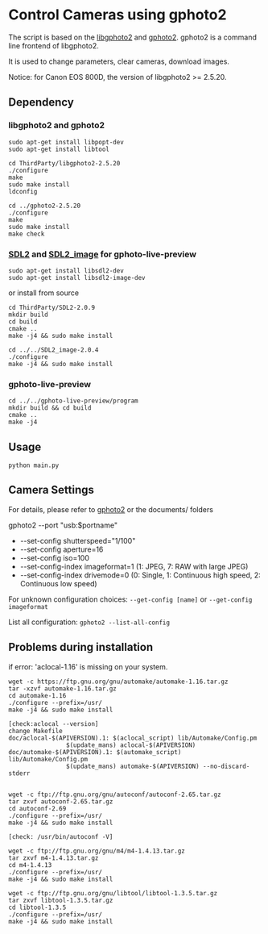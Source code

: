 # Control Cameras using gphoto2
The script is based on the [libgphoto2](http://www.gphoto.org/) and [gphoto2](http://www.gphoto.org/proj/gphoto2/). gphoto2 is a command line frontend of libgphoto2. 

It is used to change parameters, clear cameras, download images. 

Notice: for Canon EOS 800D, the version of libgphoto2 >= 2.5.20.


## Dependency
### libgphoto2 and gphoto2
```
sudo apt-get install libpopt-dev
sudo apt-get install libtool

cd ThirdParty/libgphoto2-2.5.20
./configure
make
sudo make install
ldconfig

cd ../gphoto2-2.5.20
./configure
make
sudo make install
make check
```

### [SDL2](https://libsdl.org) and [SDL2_image](https://libsdl.org/projects/SDL_image) for gphoto-live-preview

```
sudo apt-get install libsdl2-dev
sudo apt-get install libsdl2-image-dev
```
or install from source
```
cd ThirdParty/SDL2-2.0.9
mkdir build
cd build
cmake ..
make -j4 && sudo make install

cd ../../SDL2_image-2.0.4
./configure
make -j4 && sudo make install
```

### gphoto-live-preview
```
cd ../../gphoto-live-preview/program
mkdir build && cd build
cmake ..
make -j4
```

## Usage
`python main.py`


## Camera Settings
For details, please refer to [gphoto2](http://gphoto.sourceforge.net/doc/manual/ref-gphoto2-cli.html) or the documents/ folders

gphoto2 --port "usb:$portname"
* --set-config          shutterspeed="1/100"
* --set-config          aperture=16
* --set-config          iso=100
* --set-config-index    imageformat=1   (1: JPEG, 7: RAW with large JPEG)
* --set-config-index    drivemode=0 (0: Single, 1: Continuous high speed, 2: Continuous low speed)

For unknown configuration choices: `--get-config [name]` or  `--get-config imageformat`

List all configuration: `gphoto2 --list-all-config`


## Problems during installation
if error: 'aclocal-1.16' is missing on your system.
```
wget -c https://ftp.gnu.org/gnu/automake/automake-1.16.tar.gz
tar -xzvf automake-1.16.tar.gz
cd automake-1.16
./configure --prefix=/usr/
make -j4 && sudo make install

[check:aclocal --version]
change Makefile
doc/aclocal-$(APIVERSION).1: $(aclocal_script) lib/Automake/Config.pm
                $(update_mans) aclocal-$(APIVERSION)
doc/automake-$(APIVERSION).1: $(automake_script) lib/Automake/Config.pm
                $(update_mans) automake-$(APIVERSION) --no-discard-stderr


wget -c ftp://ftp.gnu.org/gnu/autoconf/autoconf-2.65.tar.gz
tar zxvf autoconf-2.65.tar.gz
cd autoconf-2.69
./configure --prefix=/usr/
make -j4 && sudo make install

[check: /usr/bin/autoconf -V]

wget -c ftp://ftp.gnu.org/gnu/m4/m4-1.4.13.tar.gz
tar zxvf m4-1.4.13.tar.gz
cd m4-1.4.13
./configure --prefix=/usr/
make -j4 && sudo make install

wget -c ftp://ftp.gnu.org/gnu/libtool/libtool-1.3.5.tar.gz
tar zxvf libtool-1.3.5.tar.gz
cd libtool-1.3.5
./configure --prefix=/usr/
make -j4 && sudo make install
```




